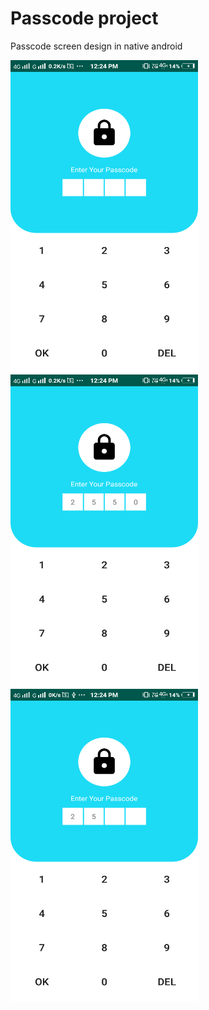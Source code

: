 # Passcode project
Passcode screen design in native android

<img src="screenshots/Screenshot_20201120_122408.png" width=300 height=500 /> <img src="screenshots/Screenshot_20201120_122421.png" width=300 height=500 />
<img src="screenshots/Screenshot_20201120_122429.png" width=300 height=500 /> 
